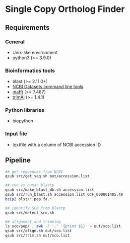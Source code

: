 # Single Copy Ortholog Finder

## Requirements
### General
- Unix-like environment
- python3 (>= 3.9.0)

### Bioinformatics tools
- blast (>= 2.11.0+)
- [NCBI Datasets command line tools](https://www.ncbi.nlm.nih.gov/datasets/docs/v2/download-and-install/)
- [mafft](https://mafft.cbrc.jp/alignment/software/) (>= 7.487)
- [trimAl](http://trimal.cgenomics.org/) (>= 1.4.1)

### Python libraries
- biopython

### Input file
- textfile with a column of NCBI accession ID


## Pipeline

```sh
## get sequences from NCBI
qsub src/get_seq.sh out/accession.list

## run vs_human blastp
qsub src/make_blast_db.sh accession.list
qsub src/run_blast.sh accession.list GCF_000001405.40
bzip2 blst/*.pep.fa.*

## identify SCO from blastp
qsub src/detect_sco.sh

## alignment and trimming
ls sco/pep/ | awk -F '.' '{print $1}' > out/sco.list
qsub src/align.sh out/sco.list
qsub src/trim.sh out/sco.list
```
